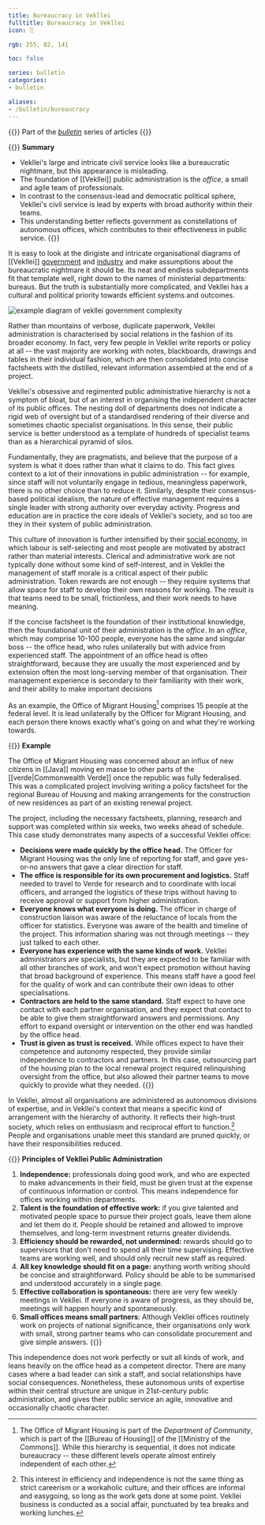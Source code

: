 ```yaml
---
title: Bureaucracy in Vekllei
fulltitle: Bureaucracy in Vekllei
icon: 🗄️

rgb: 255, 82, 141

toc: false

series: bulletin
categories:
- bulletin

aliases:
- /bulletin/bureaucracy
---
```

{{<note series>}}
 Part of the *[bulletin](/bulletin/)* series of articles
{{</note>}}

{{<note panel>}}
**Summary**

* Vekllei's large and intricate civil service looks like a bureaucratic nightmare, but this appearance is misleading.
* The foundation of [[Vekllei]] public administration is the *office*, a small and agile team of professionals.
* In contrast to the consensus-lead and democratic political sphere, Vekllei's civil service is lead by experts with broad authority within their teams.
* This understanding better reflects government as constellations of autonomous offices, which contributes to their effectiveness in public service.
{{</note>}}

It is easy to look at the dirigiste and intricate organisational diagrams of [[Vekllei]] [government](/government/) and [industry](/industry/) and make assumptions about the bureaucratic nightmare it should be. Its neat and endless subdepartments fit that template well, right down to the names of ministerial departments: bureaus. But the truth is substantially more complicated, and Vekllei has a cultural and political priority towards efficient systems and outcomes.

![example diagram of vekllei government complexity](/svg/diagrams/government.png "Diagrams of Vekllei government often look like examples of a rigid and complex bureaucracy.")

Rather than mountains of verbose, duplicate paperwork, Vekllei administration is characterised by social relations in the fashion of its broader economy. In fact, very few people in Vekllei write reports or policy at all -- the vast majority are working with notes, blackboards, drawings and tables in their individual fashion, which are then consolidated into concise factsheets with the distilled, relevant information assembled at the end of a project.

Vekllei's obsessive and regimented public administrative hierarchy is not a symptom of bloat, but of an interest in organising the independent character of its public offices. The nesting doll of departments does not indicate a rigid web of oversight but of a standardised rendering of their diverse and sometimes chaotic specialist organisations. In this sense, their public service is better understood as a template of hundreds of specialist teams than as a hierarchical pyramid of silos.

Fundamentally, they are pragmatists, and believe that the purpose of a system is what it does rather than what it claims to do. This fact gives context to a lot of their innovations in public administration -- for example, since staff will not voluntarily engage in tedious, meaningless paperwork, there is no other choice than to reduce it. Similarly, despite their consensus-based political idealism, the nature of effective management requires a single leader with strong authority over everyday activity. Progress and education are in practice the core ideals of Vekllei's society, and so too are they in their system of public administration.

This culture of innovation is further intensified by their [social economy](/social-economy/), in which labour is self-selecting and most people are motivated by abstract rather than material interests. Clerical and administrative work are not typically done without some kind of self-interest, and in Vekllei the management of staff morale is a critical aspect of their public administration. Token rewards are not enough -- they require systems that allow space for staff to develop their own reasons for working. The result is that teams need to be small, frictionless, and their work needs to have meaning.

If the concise factsheet is the foundation of their institutional knowledge, then the foundational unit of their administration is the *office*. In an *office*, which may comprise 10-100 people, everyone has the same and singular boss -- the office head, who rules unilaterally but with advice from experienced staff. The appointment of an office head is often straightforward, because they are usually the most experienced and by extension often the most long-serving member of that organisation. Their management experience is secondary to their familiarity with their work, and their ability to make important decisions

As an example, the Office of Migrant Housing[^omh] comprises 15 people at the federal level. It is lead unilaterally by the Officer for Migrant Housing, and each person there knows exactly what's going on and what they're working towards.

{{<note>}}
**Example**

The Office of Migrant Housing was concerned about an influx of new citizens in [[Java]] moving en masse to other parts of the [[verde|Commonwealth Verde]] once the republic was fully federalised. This was a complicated project involving writing a policy factsheet for the regional Bureau of Housing and making arrangements for the construction of new residences as part of an existing renewal project.

The project, including the necessary factsheets, planning, research and support was completed within six weeks, two weeks ahead of schedule. This case study demonstrates many aspects of a successful Vekllei office:

* **Decisions were made quickly by the office head.** The Officer for Migrant Housing was the only line of reporting for staff, and gave yes-or-no answers that gave a clear direction for staff.
* **The office is responsible for its own procurement and logistics.** Staff needed to travel to Verde for research and to coordinate with local officers, and arranged the logistics of these trips without having to receive approval or support from higher administration.
* **Everyone knows what everyone is doing.** The officer in charge of construction liaison was aware of the reluctance of locals from the officer for statistics. Everyone was aware of the health and timeline of the project. This information sharing was not through meetings -- they just talked to each other.
* **Everyone has experience with the same kinds of work.** Vekllei administrators are specialists, but they are expected to be familiar with all other branches of work, and won't expect promotion without having that broad background of experience. This means staff have a good feel for the quality of work and can contribute their own ideas to other specialisations.
* **Contractors are held to the same standard.** Staff expect to have one contact with each partner organisation, and they expect that contact to be able to give them straightforward answers and permissions. Any effort to expand oversight or intervention on the other end was handled by the office head.
* **Trust is given as trust is received.** While offices expect to have their competence and autonomy respected, they provide similar independence to contractors and partners. In this case, outsourcing part of the housing plan to the local renewal project required relinquishing oversight from the office, but also allowed their partner teams to move quickly to provide what they needed.
{{</note>}}

In Vekllei, almost all organisations are administered as autonomous divisions of expertise, and in Vekllei's context that means a specific kind of arrangement with the hierarchy of authority. It reflects their high-trust society, which relies on enthusiasm and reciprocal effort to function.[^efficiency] People and organisations unable meet this standard are pruned quickly, or have their responsibilities reduced.

{{<note panel>}}
**Principles of Vekllei Public Administration**

1. **Independence:** professionals doing good work, and who are expected to make advancements in their field, must be given trust at the expense of continuous information or control. This means independence for offices working within departments.
2. **Talent is the foundation of effective work:** if you give talented and motivated people space to pursue their project goals, leave them alone and let them do it. People should be retained and allowed to improve themselves, and long-term investment returns greater dividends.
3. **Efficiency should be rewarded, not undermined:** rewards should go to supervisors that don't need to spend all their time supervising. Effective teams are working well, and should only recruit new staff as required.
4. **All key knowledge should fit on a page:** anything worth writing should be concise and straightforward. Policy should be able to be summarised and understood accurately in a single page.
5. **Effective collaboration is spontaneous:** there are very few weekly meetings in Vekllei. If everyone is aware of progress, as they should be, meetings will happen hourly and spontaneously.
6. **Small offices means small partners**: Although Vekllei offices routinely work on projects of national significance, their organisations only work with small, strong partner teams who can consolidate procurement and give simple answers.
{{</note>}}

This independence does not work perfectly or suit all kinds of work, and leans heavily on the office head as a competent director. There are many cases where a bad leader can sink a staff, and social relationships have social consequences. Nonetheless, these autonomous units of expertise within their central structure are unique in 21st-century public administration, and gives their public service an agile, innovative and occasionally chaotic character.

[^omh]: The Office of Migrant Housing is part of the *Department of Community*, which is part of the [[Bureau of Housing]] of the [[Ministry of the Commons]]. While this hierarchy is sequential, it does not indicate bureaucracy -- these different levels operate almost entirely independent of each other.

[^efficiency]: This interest in efficiency and independence is not the same thing as strict careerism or a workaholic culture, and their offices are informal and easygoing, so long as the work gets done at some point. Vekllei business is conducted as a social affair, punctuated by tea breaks and working lunches.

